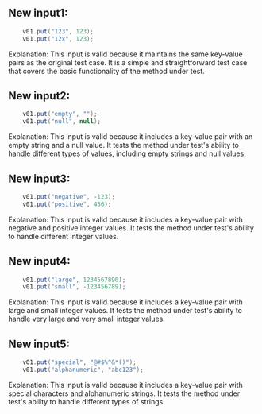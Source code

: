 ## New input1:
```java
    v01.put("123", 123);
    v01.put("12x", 123);
```
Explanation: This input is valid because it maintains the same key-value pairs as the original test case. It is a simple and straightforward test case that covers the basic functionality of the method under test.

## New input2:
```java
    v01.put("empty", "");
    v01.put("null", null);
```
Explanation: This input is valid because it includes a key-value pair with an empty string and a null value. It tests the method under test's ability to handle different types of values, including empty strings and null values.

## New input3:
```java
    v01.put("negative", -123);
    v01.put("positive", 456);
```
Explanation: This input is valid because it includes a key-value pair with negative and positive integer values. It tests the method under test's ability to handle different integer values.

## New input4:
```java
    v01.put("large", 1234567890);
    v01.put("small", -123456789);
```
Explanation: This input is valid because it includes a key-value pair with large and small integer values. It tests the method under test's ability to handle very large and very small integer values.

## New input5:
```java
    v01.put("special", "@#$%^&*()");
    v01.put("alphanumeric", "abc123");
```
Explanation: This input is valid because it includes a key-value pair with special characters and alphanumeric strings. It tests the method under test's ability to handle different types of strings.
